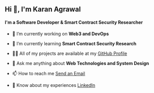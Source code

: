 <h2>Hi 👋, I'm Karan Agrawal</h2>
<h4>I'm a Software Developer & Smart Contract Security Researcher</h4>

- 🔭 I’m currently working on **Web3 and DevOps**

- 🌱 I’m currently learning **Smart Contract Security Research**

- 👨‍💻 All of my projects are available at my [GitHub Profile](https://github.com/Karan9034)

- 💬 Ask me anything about **Web Technologies and System Design**

- 📫 How to reach me [Send an Email](mailto:karan.agr9034@gmail.com)

- 📄 Know about my experiences [LinkedIn](https://www.linkedin.com/in/karanel)

